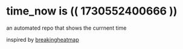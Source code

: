 # time_now is (( 1730552400666 ))

an automated repo that shows the currnent time

inspired by [breakingheatmap](https://github.com/breakingheatmap/breakingheatmap)